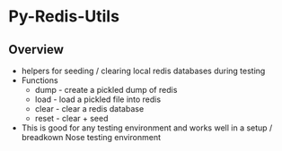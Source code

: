 Py-Redis-Utils
==============

Overview
--------

* helpers for seeding / clearing local redis databases during testing
* Functions
  * dump - create a pickled dump of redis
  * load - load a pickled file into redis
  * clear - clear a redis database
  * reset - clear + seed
* This is good for any testing environment and works well in a setup / breadkown Nose testing environment



